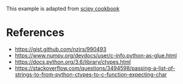This example is adapted from [scipy cookbook](https://www.scipy-lectures.org/advanced/interfacing_with_c/interfacing_with_c.html#id6)

# References

- https://gist.github.com/nzjrs/990493
- https://www.numpy.org/devdocs/user/c-info.python-as-glue.html
- https://docs.python.org/3.6/library/ctypes.html
- https://stackoverflow.com/questions/3494598/passing-a-list-of-strings-to-from-python-ctypes-to-c-function-expecting-char